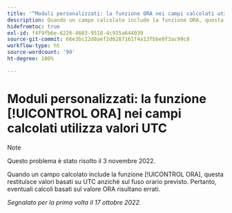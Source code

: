 ```yaml
---
title: '“Moduli personalizzati: la funzione ORA nei campi calcolati utilizza valori UTC”'
description: Quando un campo calcolato include la funzione ORA, questa restituisce valori basati su UTC anziché sul fuso orario previsto. Pertanto, eventuali calcoli basati sul valore ORA risultano errati.
hidefromtoc: true
exl-id: f4f9fb6e-6226-4603-9518-4c935a644039
source-git-commit: 66e3bc22d8aef2d6287161f4a13fbbe0f3ac99c8
workflow-type: ht
source-wordcount: '90'
ht-degree: 100%

---
```


# Moduli personalizzati: la funzione [!UICONTROL ORA] nei campi calcolati utilizza valori UTC

>[!NOTE]
>
>Questo problema è stato risolto il 3 novembre 2022.

Quando un campo calcolato include la funzione [!UICONTROL ORA], questa restituisce valori basati su UTC anziché sul fuso orario previsto. Pertanto, eventuali calcoli basati sul valore ORA risultano errati.

_Segnalato per la prima volta il 17 ottobre 2022._
